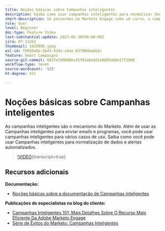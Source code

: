 ```yaml
---
title: Noções básicas sobre Campanhas inteligentes
description: Saiba como usar campanhas inteligentes para normalizar dados e criar alertas automatizados.
short-description: Se pensarmos no Marketo Engage como um carro, a campanha inteligente seria o seu motor. Campanhas inteligentes são mais úteis do que você pode imaginar, além de serem fáceis de se utilizar.
role: User
level: Beginner
doc-type: Feature Video
last-substantial-update: 2023-05-30T00:00:00Z
jira: KT-13263
thumbnail: 3420096.jpeg
exl-id: fb050abb-5b43-42da-a4ae-83780d4abb1c
feature: Smart Campaigns
source-git-commit: 081fe7d08986c45f83a8edd1a0805a66e1ff20d6
workflow-type: tm+mt
source-wordcount: '125'
ht-degree: 41%

---
```


# Noções básicas sobre Campanhas inteligentes

As campanhas inteligentes são o mecanismo do Marketo. Além de usar as Campanhas inteligentes para enviar emails e programas, você pode usar campanhas inteligentes para vários casos de uso. Saiba como você pode usar Campanhas inteligentes para normalização de dados e alertas automatizados.

>[!VIDEO](https://video.tv.adobe.com/v/3420096/?quality=12&learn=on){transcript=true}


## Recursos adicionais

**Documentação:**

* [Noções básicas sobre a documentação de Campanhas inteligentes](https://experienceleague.adobe.com/docs/marketo/using/product-docs/core-marketo-concepts/smart-campaigns/understanding-smart-campaigns.html?lang=pt-BR)

**Publicações de especialistas no blog do cliente:**

* [Campanhas Inteligentes 101: Mais Detalhes Sobre O Recurso Mais Eficiente Da Adobe Marketo Engage](https://nation.marketo.com/t5/product-blogs/smart-campaigns-101-a-deep-dive-into-adobe-marketo-engage-s-most/ba-p/313385#M1838)
* [Série de Êxitos do Marketo: Campanhas Inteligentes](https://nation.marketo.com/t5/product-blogs/marketo-success-series-smart-campaigns/ba-p/306961)
